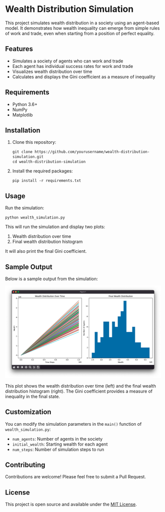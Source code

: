 # Wealth Distribution Simulation

This project simulates wealth distribution in a society using an agent-based model. It demonstrates how wealth inequality can emerge from simple rules of work and trade, even when starting from a position of perfect equality.

## Features

- Simulates a society of agents who can work and trade
- Each agent has individual success rates for work and trade
- Visualizes wealth distribution over time
- Calculates and displays the Gini coefficient as a measure of inequality

## Requirements

- Python 3.6+
- NumPy
- Matplotlib

## Installation

1. Clone this repository:
   ```
   git clone https://github.com/yourusername/wealth-distribution-simulation.git
   cd wealth-distribution-simulation
   ```

2. Install the required packages:
   ```
   pip install -r requirements.txt
   ```

## Usage

Run the simulation:

```
python wealth_simulation.py
```

This will run the simulation and display two plots:
1. Wealth distribution over time
2. Final wealth distribution histogram

It will also print the final Gini coefficient.

## Sample Output

Below is a sample output from the simulation:

![Wealth Distribution Plot](assets/plot.png)

This plot shows the wealth distribution over time (left) and the final wealth distribution histogram (right). The Gini coefficient provides a measure of inequality in the final state.

## Customization

You can modify the simulation parameters in the `main()` function of `wealth_simulation.py`:

- `num_agents`: Number of agents in the society
- `initial_wealth`: Starting wealth for each agent
- `num_steps`: Number of simulation steps to run

## Contributing

Contributions are welcome! Please feel free to submit a Pull Request.

## License

This project is open source and available under the [MIT License](LICENSE).